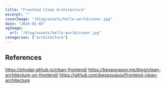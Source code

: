 ```yaml
---
title: "Frontend Clean Architecture"
excerpt: ""
coverImage: "/blog/assets/hello-world/cover.jpg"
date: "2024-01-05"
ogImage:
  url: "/blog/assets/hello-world/cover.jpg"
categories: ["architecture"]
---
```




## References
https://phodal.github.io/clean-frontend/
https://bespoyasov.me/blog/clean-architecture-on-frontend/
https://github.com/bespoyasov/frontend-clean-architecture
